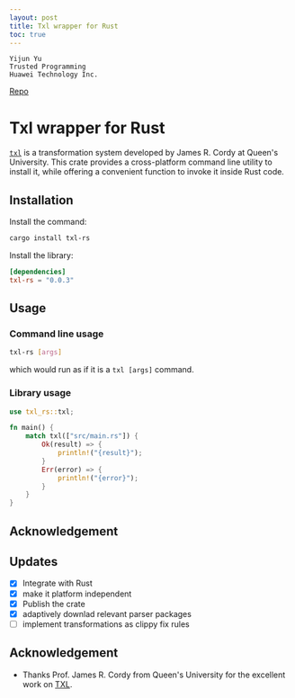 ```yaml
---
layout: post
title: Txl wrapper for Rust
toc: true
---
```


```
Yijun Yu
Trusted Programming
Huawei Technology Inc.
```

[Repo](https://github.com/trusted-programming/txl-rs)

# Txl wrapper for Rust

[`txl`](http://txl.ca) is a transformation system developed by James R. Cordy
at Queen's University. This crate provides a cross-platform command line utility to install it,
while offering a convenient function to invoke it inside Rust code.

## Installation

Install the command:
```bash
cargo install txl-rs
```

Install the library:
```toml
[dependencies]
txl-rs = "0.0.3"
```

## Usage

### Command line usage
```bash
txl-rs [args]
```
which would run as if it is a `txl [args]` command.

### Library usage
```rust
use txl_rs::txl;

fn main() {
    match txl(["src/main.rs"]) {
        Ok(result) => {
            println!("{result}");
        }
        Err(error) => {
            println!("{error}");
        }
    }
}
```

## Acknowledgement

## Updates
- [x] Integrate with Rust
- [x] make it platform independent
- [x] Publish the crate
- [x] adaptively downlad relevant parser packages 
- [ ] implement transformations as clippy fix rules

## Acknowledgement
* Thanks Prof. James R. Cordy from Queen's University for the excellent work on [TXL](http://txl.ca). 
